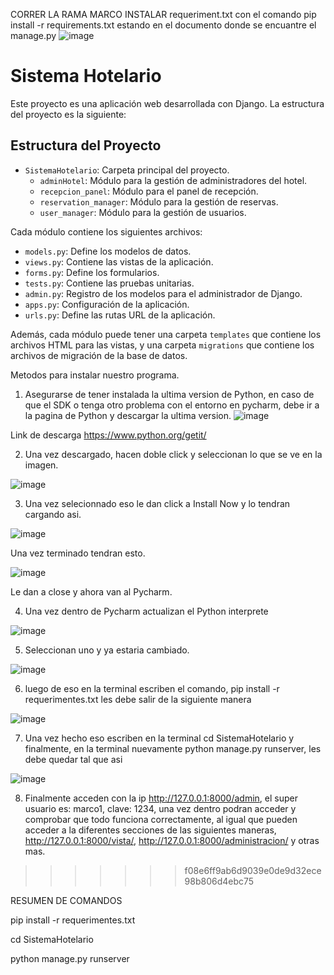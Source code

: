 CORRER LA RAMA MARCO
INSTALAR requeriment.txt con el comando 
pip install -r requirements.txt
estando en el documento donde se encuantre el manage.py
![image](https://github.com/cesar050/Sistema_Hotelario/assets/166522774/c196f7f0-0a1c-4eea-8129-01f5a66516c6)

# Sistema Hotelario

Este proyecto es una aplicación web desarrollada con Django. La estructura del proyecto es la siguiente:

## Estructura del Proyecto

- `SistemaHotelario`: Carpeta principal del proyecto.
  - `adminHotel`: Módulo para la gestión de administradores del hotel.
  - `recepcion_panel`: Módulo para el panel de recepción.
  - `reservation_manager`: Módulo para la gestión de reservas.
  - `user_manager`: Módulo para la gestión de usuarios.

Cada módulo contiene los siguientes archivos:
- `models.py`: Define los modelos de datos.
- `views.py`: Contiene las vistas de la aplicación.
- `forms.py`: Define los formularios.
- `tests.py`: Contiene las pruebas unitarias.
- `admin.py`: Registro de los modelos para el administrador de Django.
- `apps.py`: Configuración de la aplicación.
- `urls.py`: Define las rutas URL de la aplicación.

Además, cada módulo puede tener una carpeta `templates` que contiene los archivos HTML para las vistas, y una carpeta `migrations` que contiene los archivos de migración de la base de datos.

Metodos para instalar nuestro programa.
1.  Asegurarse de tener instalada la ultima version de Python, en caso de que el SDK o tenga otro problema con el entorno en pycharm, debe ir a la pagina de Python y descargar la ultima version.
![image](https://github.com/cesar050/Sistema_Hotelario/assets/166522713/6cb54ef2-b5e3-4848-841a-c18006029158)

Link de descarga https://www.python.org/getit/

2.  Una vez descargado, hacen doble click y seleccionan lo que se ve en la imagen.

![image](https://github.com/cesar050/Sistema_Hotelario/assets/166522713/2d3842d6-929a-429f-a49a-69900d20c2f7)


3.  Una vez selecionnado eso le dan click a Install Now y lo tendran cargando asi.

![image](https://github.com/cesar050/Sistema_Hotelario/assets/166522713/3bafe55e-5202-4fb8-90ac-ab3c9edaa07f)

Una vez terminado tendran esto.

![image](https://github.com/cesar050/Sistema_Hotelario/assets/166522713/18499d44-1dbb-4d07-8b80-a4ed69270d85)

Le dan a close y ahora van al Pycharm.

4.  Una vez dentro de Pycharm actualizan el Python interprete 

![image](https://github.com/cesar050/Sistema_Hotelario/assets/166522713/7f2d0ee3-c44c-4466-bf12-074b43adfc6a)

5.  Seleccionan uno y ya estaria cambiado.

![image](https://github.com/cesar050/Sistema_Hotelario/assets/166522713/9c51c0f7-fdaa-483e-9a4b-09a658a1c69c)

6.  luego de eso en la terminal escriben el comando, pip install -r requerimentes.txt les debe salir de la siguiente manera

![image](https://github.com/cesar050/Sistema_Hotelario/assets/166522713/028a18f7-117c-4d71-a2c5-eac3064a7ca5)

7.  Una vez hecho eso escriben en la terminal cd SistemaHotelario y finalmente, en la terminal nuevamente python manage.py runserver, les debe quedar tal que asi

![image](https://github.com/cesar050/Sistema_Hotelario/assets/166522713/a24dcbac-776c-4552-ba85-c9a286e49745)

8.  Finalmente acceden con la ip http://127.0.0.1:8000/admin, el super usuario es: marco1, clave: 1234, una vez dentro podran acceder y comprobar que todo funciona correctamente, al igual que pueden acceder a la diferentes secciones de las siguientes maneras, http://127.0.0.1:8000/vista/, http://127.0.0.1:8000/administracion/ y otras mas.
>>>>>>> f08e6ff9ab6d9039e0de9d32ece98b806d4ebc75

RESUMEN DE COMANDOS

pip install -r requerimentes.txt

cd SistemaHotelario

python manage.py runserver
